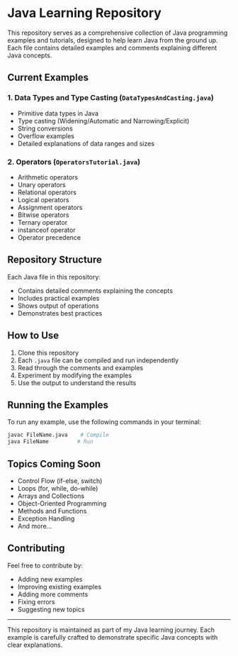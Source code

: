 # Java Learning Repository

This repository serves as a comprehensive collection of Java programming examples and tutorials, designed to help learn Java from the ground up. Each file contains detailed examples and comments explaining different Java concepts.

## Current Examples

### 1. Data Types and Type Casting (`DataTypesAndCasting.java`)
- Primitive data types in Java
- Type casting (Widening/Automatic and Narrowing/Explicit)
- String conversions
- Overflow examples
- Detailed explanations of data ranges and sizes

### 2. Operators (`OperatorsTutorial.java`)
- Arithmetic operators
- Unary operators
- Relational operators
- Logical operators
- Assignment operators
- Bitwise operators
- Ternary operator
- instanceof operator
- Operator precedence

## Repository Structure
Each Java file in this repository:
- Contains detailed comments explaining the concepts
- Includes practical examples
- Shows output of operations
- Demonstrates best practices

## How to Use
1. Clone this repository
2. Each `.java` file can be compiled and run independently
3. Read through the comments and examples
4. Experiment by modifying the examples
5. Use the output to understand the results

## Running the Examples
To run any example, use the following commands in your terminal:

```bash
javac FileName.java    # Compile
java FileName         # Run
```

## Topics Coming Soon
- Control Flow (if-else, switch)
- Loops (for, while, do-while)
- Arrays and Collections
- Object-Oriented Programming
- Methods and Functions
- Exception Handling
- And more...

## Contributing
Feel free to contribute by:
- Adding new examples
- Improving existing examples
- Adding more comments
- Fixing errors
- Suggesting new topics

---
This repository is maintained as part of my Java learning journey. Each example is carefully crafted to demonstrate specific Java concepts with clear explanations.